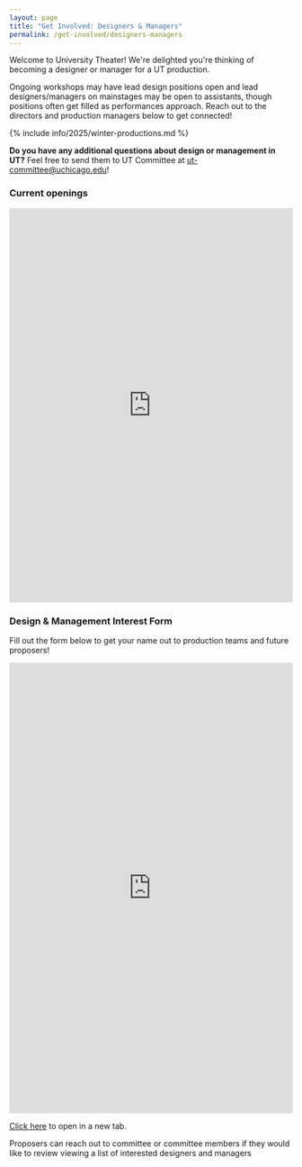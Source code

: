 ```yaml
---
layout: page
title: "Get Involved: Designers & Managers"
permalink: /get-involved/designers-managers
---
```


Welcome to University Theater! We're delighted you're thinking of becoming a designer or manager for a UT production. 

Ongoing workshops may have lead design positions open and lead designers/managers on mainstages may be open to assistants, though positions often get filled as performances approach. Reach out to the directors and production managers below to get connected!

{% include info/2025/winter-productions.md %}


**Do you have any additional questions about design or management in UT?** Feel free to send them to UT Committee at [ut-committee@uchicago.edu](mailto:ut-committee@uchicago.edu)!

### Current openings

<p><iframe src="https://docs.google.com/spreadsheets/d/116rp6BXCZvMwuKs97R4L8eEjsPH8FWEIUYJ8HsYY3Vg/edit?gid=0#gid=0" style="width:100%" height="700" frameborder="0" marginheight="0" marginwidth="0">Loading…</iframe></p>


### Design & Management Interest Form

Fill out the form below to get your name out to production teams and future proposers! 

<p><iframe src="https://docs.google.com/forms/d/e/1FAIpQLSdwm5mjKd7fD3xaTUrhrIG1O3Y_U2x5C-KQclevvOSamxmUYw/viewform" style="width:100%" height="800" frameborder="0" marginheight="0" marginwidth="0">Loading…</iframe></p>

<a href="https://docs.google.com/forms/d/e/1FAIpQLSdwm5mjKd7fD3xaTUrhrIG1O3Y_U2x5C-KQclevvOSamxmUYw/viewform" target="_blank">Click here</a> to open in a new tab.

Proposers can reach out to committee or committee members if they would like to review viewing a list of interested designers and managers 

